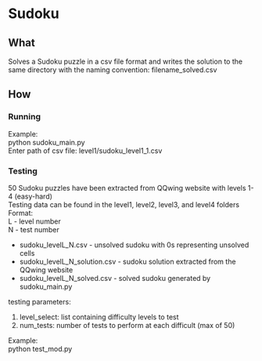Sudoku
======

## What

Solves a Sudoku puzzle in a csv file format and writes the solution to the same directory with the naming convention: filename_solved.csv

## How

### Running
Example:  
python sudoku_main.py  
Enter path of csv file: level1/sudoku_level1_1.csv  

### Testing
50 Sudoku puzzles have been extracted from QQwing website with levels 1-4 (easy-hard)  
Testing data can be found in the level1, level2, level3, and level4 folders  
Format:  
L - level number  
N - test number  
* sudoku_levelL_N.csv - unsolved sudoku with 0s representing unsolved cells
* sudoku_levelL_N_solution.csv - sudoku solution extracted from the QQwing website
* sudoku_levelL_N_solved.csv - solved sudoku generated by sudoku_main.py

testing parameters:  
1. level_select: list containing difficulty levels to test  
2. num_tests: number of tests to perform at each difficult (max of 50)  

Example:  
python test_mod.py 

